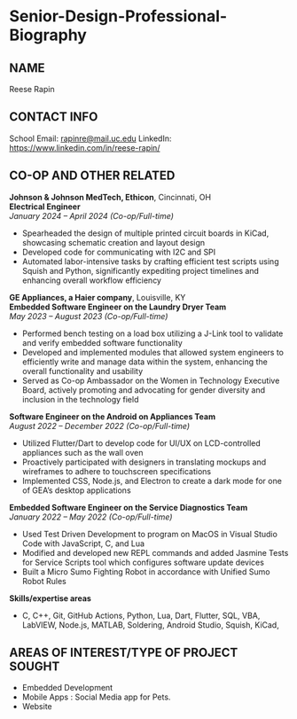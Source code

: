 # Senior-Design-Professional-Biography
## NAME
Reese Rapin

## CONTACT INFO
School Email: rapinre@mail.uc.edu
LinkedIn: https://www.linkedin.com/in/reese-rapin/

## CO-OP AND OTHER RELATED

**Johnson & Johnson MedTech, Ethicon**, Cincinnati, OH  
**Electrical Engineer**  
*January 2024 – April 2024 (Co-op/Full-time)*  
- Spearheaded the design of multiple printed circuit boards in KiCad, showcasing schematic creation and layout design  
- Developed code for communicating with I2C and SPI  
- Automated labor-intensive tasks by crafting efficient test scripts using Squish and Python, significantly expediting project timelines and enhancing overall workflow efficiency  

**GE Appliances, a Haier company**, Louisville, KY  
**Embedded Software Engineer on the Laundry Dryer Team**  
*May 2023 – August 2023 (Co-op/Full-time)*  
- Performed bench testing on a load box utilizing a J-Link tool to validate and verify embedded software functionality  
- Developed and implemented modules that allowed system engineers to efficiently write and manage data within the system, enhancing the overall functionality and usability  
- Served as Co-op Ambassador on the Women in Technology Executive Board, actively promoting and advocating for gender diversity and inclusion in the technology field  

**Software Engineer on the Android on Appliances Team**  
*August 2022 – December 2022 (Co-op/Full-time)*  
- Utilized Flutter/Dart to develop code for UI/UX on LCD-controlled appliances such as the wall oven  
- Proactively participated with designers in translating mockups and wireframes to adhere to touchscreen specifications  
- Implemented CSS, Node.js, and Electron to create a dark mode for one of GEA’s desktop applications  

**Embedded Software Engineer on the Service Diagnostics Team**  
*January 2022 – May 2022 (Co-op/Full-time)*  
- Used Test Driven Development to program on MacOS in Visual Studio Code with JavaScript, C, and Lua  
- Modified and developed new REPL commands and added Jasmine Tests for Service Scripts tool which configures software update devices  
- Built a Micro Sumo Fighting Robot in accordance with Unified Sumo Robot Rules

**Skills/expertise areas**   
- C, C++, Git, GitHub Actions, Python, Lua, Dart, Flutter, SQL, VBA, LabVIEW, Node.js, MATLAB, Soldering, Android Studio, Squish, KiCad,

## AREAS OF INTEREST/TYPE OF PROJECT SOUGHT
- Embedded Development
- Mobile Apps : Social Media app for Pets.
- Website
